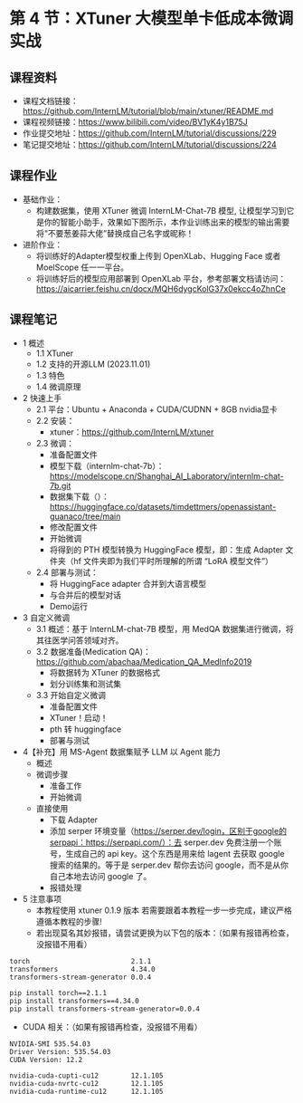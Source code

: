# 第 4 节：XTuner 大模型单卡低成本微调实战

## 课程资料
- 课程文档链接：https://github.com/InternLM/tutorial/blob/main/xtuner/README.md
- 课程视频链接：https://www.bilibili.com/video/BV1yK4y1B75J
- 作业提交地址：https://github.com/InternLM/tutorial/discussions/229
- 笔记提交地址：https://github.com/InternLM/tutorial/discussions/224

## 课程作业
- 基础作业：
  - 构建数据集，使用 XTuner 微调 InternLM-Chat-7B 模型, 让模型学习到它是你的智能小助手，效果如下图所示，本作业训练出来的模型的输出需要将“不要葱姜蒜大佬”替换成自己名字或昵称！
- 进阶作业：
  - 将训练好的Adapter模型权重上传到 OpenXLab、Hugging Face 或者 MoelScope 任一一平台。
  - 将训练好后的模型应用部署到 OpenXLab 平台，参考部署文档请访问：https://aicarrier.feishu.cn/docx/MQH6dygcKolG37x0ekcc4oZhnCe

## 课程笔记
- 1 概述
  - 1.1 XTuner
  - 1.2 支持的开源LLM (2023.11.01)
  - 1.3 特色
  - 1.4 微调原理
- 2 快速上手
  - 2.1 平台：Ubuntu + Anaconda + CUDA/CUDNN + 8GB nvidia显卡
  - 2.2 安装：
    - xtuner：https://github.com/InternLM/xtuner
  - 2.3 微调：
    - 准备配置文件
    - 模型下载（internlm-chat-7b）：https://modelscope.cn/Shanghai_AI_Laboratory/internlm-chat-7b.git
    - 数据集下载（）：https://huggingface.co/datasets/timdettmers/openassistant-guanaco/tree/main
    - 修改配置文件
    - 开始微调
    - 将得到的 PTH 模型转换为 HuggingFace 模型，即：生成 Adapter 文件夹（hf 文件夹即为我们平时所理解的所谓 “LoRA 模型文件”）
  - 2.4 部署与测试：
    - 将 HuggingFace adapter 合并到大语言模型
    - 与合并后的模型对话
    - Demo运行
- 3 自定义微调
  - 3.1 概述：基于 InternLM-chat-7B 模型，用 MedQA 数据集进行微调，将其往医学问答领域对齐。
  - 3.2 数据准备(Medication QA)：https://github.com/abachaa/Medication_QA_MedInfo2019
    - 将数据转为 XTuner 的数据格式
    - 划分训练集和测试集
  - 3.3 开始自定义微调
    - 准备配置文件
    - XTuner！启动！
    - pth 转 huggingface
    - 部署与测试
- 4【补充】用 MS-Agent 数据集赋予 LLM 以 Agent 能力
  - 概述
  - 微调步骤
    - 准备工作
    - 开始微调
  - 直接使用
    - 下载 Adapter
    - 添加 serper 环境变量（https://serper.dev/login，区别于google的serpapi：https://serpapi.com/）：去 serper.dev 免费注册一个账号，生成自己的 api key。这个东西是用来给 lagent 去获取 google 搜索的结果的。等于是 serper.dev 帮你去访问 google，而不是从你自己本地去访问 google 了。
    - 报错处理
- 5 注意事项
  - 本教程使用 xtuner 0.1.9 版本 若需要跟着本教程一步一步完成，建议严格遵循本教程的步骤!
  - 若出现莫名其妙报错，请尝试更换为以下包的版本：（如果有报错再检查，没报错不用看）
```
torch                         2.1.1
transformers                  4.34.0
transformers-stream-generator 0.0.4

pip install torch==2.1.1
pip install transformers==4.34.0
pip install transformers-stream-generator=0.0.4
```
  - CUDA 相关：（如果有报错再检查，没报错不用看）
```
NVIDIA-SMI 535.54.03              
Driver Version: 535.54.03    
CUDA Version: 12.2

nvidia-cuda-cupti-cu12        12.1.105
nvidia-cuda-nvrtc-cu12        12.1.105
nvidia-cuda-runtime-cu12      12.1.105
```